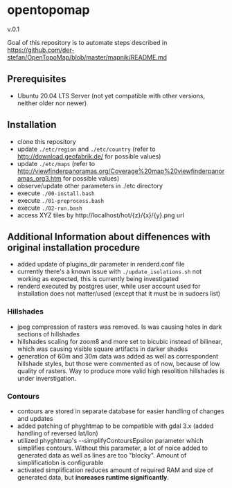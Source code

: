 # opentopomap

v.0.1

Goal of this repository is to automate steps described in https://github.com/der-stefan/OpenTopoMap/blob/master/mapnik/README.md

## Prerequisites

- Ubuntu 20.04 LTS Server (not yet compatible with other versions, neither older nor newer)

## Installation

- clone this repository
- update `./etc/region` and `./etc/country` (refer to http://download.geofabrik.de/ for possible values)
- update `./etc/maps` (refer to http://viewfinderpanoramas.org/Coverage%20map%20viewfinderpanoramas_org3.htm for possible values)
- observe/update other parameters in ./etc directory
- execute `./00-install.bash`
- execute `./01-preprocess.bash`
- execute `./02-run.bash`
- access XYZ tiles by http://localhost/hot/{z}/{x}/{y}.png url

## Additional Information about diffenences with original installation procedure

- added update of plugins_dir parameter in renderd.conf file
- currently there's a known issue with `./update_isolations.sh` not working as expected, this is currently being investigated
- renderd executed by postgres user, while user account used for installation does not matter/used (except that it must be in sudoers list)

### Hillshades

- jpeg compression of rasters was removed. Is was causing holes in dark sections of hillshades
- hillshades scaling for zoom8 and more set to bicubic instead of bilinear, which was causing visible square artifacts in darker shades
- generation of 60m and 30m data was added as well as correspondent hillshade styles, but those were commented as of now, because of low quality of rasters. Way to produce more valid high resolition hillshades is under inverstigation.

### Contours

- contours are stored in separate database for easier handling of changes and updates
- added patching of phyghtmap to be compatible with gdal 3.x (added handling of reversed lat/lon)
- utilized phyghtmap's --simplifyContoursEpsilon parameter which simplifies contours. Without this parameter, a lot of noice added to generated data as well as lines are too "blocky". Amount of simplificatiobn is configurable
- activated simplification reduces amount of required RAM and size of generated data, but **increases runtime significantly**.
